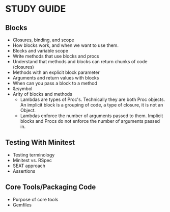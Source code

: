 # STUDY GUIDE

## Blocks

- Closures, binding, and scope
- How blocks work, and when we want to use them.
- Blocks and variable scope
- Write methods that use blocks and procs
- Understand that methods and blocks can return chunks of code (closures)
- Methods with an explicit block parameter
- Arguments and return values with blocks
- When can you pass a block to a method
- &:symbol
- Arity of blocks and methods
  - Lambdas are types of Proc's. Technically they are both Proc objects. An implicit block is a grouping of code, a type of closure, it is not an Object.
  - Lambdas enforce the number of arguments passed to them. Implicit blocks and Procs do not enforce the number of arguments passed in.

## Testing With Minitest

- Testing terminology
- Minitest vs. RSpec
- SEAT approach
- Assertions

## Core Tools/Packaging Code

- Purpose of core tools
- Gemfiles
